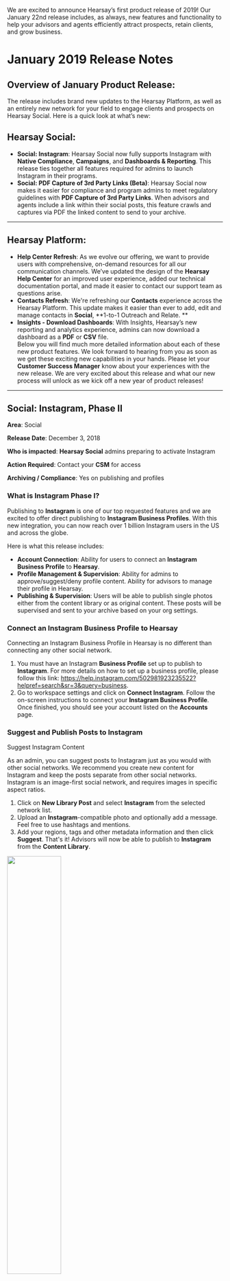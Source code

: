 We are excited to announce Hearsay’s first product release of 2019! Our January 22nd release includes, as always, new features and functionality to help your advisors and agents efficiently attract prospects, retain clients, and grow business. 

# January 2019 Release Notes

## Overview of January Product Release:
The release includes brand new updates to the Hearsay Platform, as well as an entirely new network for your field to engage clients and prospects on Hearsay Social. Here is a quick look at what’s new:

## Hearsay Social:
- **Social: Instagram**: Hearsay Social now fully supports Instagram with **Native Compliance**, **Campaigns**, and **Dashboards & Reporting**. This release ties together all features required for admins to launch Instagram in their programs.  
- **Social: PDF Capture of 3rd Party Links (Beta)**: Hearsay Social now makes it easier for compliance and program admins to meet regulatory guidelines with **PDF Capture of 3rd Party Links**.  When advisors and agents include a link within their social posts, this feature crawls and captures via PDF the linked content to send to your archive.

---

## Hearsay Platform:
- **Help Center Refresh**: As we evolve our offering, we want to provide users with comprehensive, on-demand resources for all our communication channels. We’ve updated the design of the **Hearsay Help Center** for an improved user experience, added our technical documentation portal, and made it easier to contact our support team as questions arise.  
- **Contacts Refresh**: We're refreshing our **Contacts** experience across the Hearsay Platform. This update makes it easier than ever to add, edit and manage contacts in **Social**, **1-to-1 Outreach and Relate. **
- **Insights - Download Dashboards**: With Insights, Hearsay’s new reporting and analytics experience, admins can now download a dashboard as a **PDF** or **CSV** file.    <br>
Below you will find much more detailed information about each of these new product features. We look forward to hearing from you as soon as we get these exciting new capabilities in your hands. Please let your **Customer Success Manager** know about your experiences with the new release. We are very excited about this release and what our new process will unlock as we kick off a new year of product releases!  

---

## Social: Instagram, Phase II

**Area**: Social

**Release Date**: December 3, 2018

**Who is impacted**: **Hearsay Social** admins preparing to activate Instagram

**Action Required**: Contact your **CSM** for access

**Archiving / Compliance**: Yes on publishing and profiles

 
### What is Instagram Phase I?
Publishing to **Instagram** is one of our top requested features and we are excited to offer direct publishing to **Instagram Business Profiles**. With this new integration, you can now reach over 1 billion Instagram users in the US and across the globe.

Here is what this release includes:

- **Account Connection**: Ability for users to connect an **Instagram Business Profile** to **Hearsay**.  
- **Profile Management & Supervision**: Ability for admins to approve/suggest/deny profile content. Ability for advisors to manage their profile in Hearsay.  
- **Publishing & Supervision**: Users will be able to publish single photos either from the content library or as original content. These posts will be supervised and sent to your archive based on your org settings.

### Connect an Instagram Business Profile to Hearsay
Connecting an Instagram Business Profile in Hearsay is no different than connecting any other social network.

1. You must have an Instagram **Business Profile** set up to publish to **Instagram**. For more details on how to set up a business profile, please follow this link: https://help.instagram.com/502981923235522?helpref=search&sr=3&query=business.  
2. Go to workspace settings and click on **Connect Instagram**. Follow the on-screen instructions to connect your **Instagram Business Profile**. Once finished, you should see your account listed on the **Accounts** page.

### Suggest and Publish Posts to Instagram
Suggest Instagram Content

As an admin, you can suggest posts to Instagram just as you would with other social networks. We recommend you create new content for Instagram and keep the posts separate from other social networks. Instagram is an image-first social network, and requires images in specific aspect ratios.

1. Click on **New Library Post** and select **Instagram** from the selected network list. 
2. Upload an **Instagram**-compatible photo and optionally add a message. Feel free to use hashtags and mentions.  
3. Add your regions, tags and other metadata information and then click **Suggest**. That's it! Advisors will now be able to publish to **Instagram** from the **Content Library**.

<img src="images/release-notes/01_2019/insta1.png" width=50% height=50% align="center">

        
#### Photo restrictions for Instagram

1. Only single photos can be published to Instagram.
2. Photos should be under 8MB size and between 150x150 and 1920x1080 pixels.  
3. Photo aspect ratio should be between 4:5 and 1.91:1 range. For best viewing quality, we recommend you choose between 3 options a) Square - 1:1 ratio b) Portrait - 4:5 ratio c) Landscape - 1.91:1.

#### Publish to Instagram
[block:image]
{
  "images": [
    {
      "image": [
        "https://files.readme.io/2ae5b82-insta2.png",
        "insta2.png",
        604,
        902,
        "#ececed"
      ]
    }
  ]
}
[/block]
**Advisors** can publish, schedule or request approval of a single photo post to Instagram. The same photo rules apply. 

**Supervision** - Approval request of a single photo post to Instagram 


[block:image]
{
  "images": [
    {
      "image": [
        "https://files.readme.io/5897c36-insta3.png",
        "insta3.png",
        759,
        868,
        "#eaeaea"
      ]
    }
  ]
}
[/block]
#### Publishing to Instagram from the Mobile App

We are excited to offer Instagram inside the **Hearsay Social Mobile App**. The app offers suggested content as well as the ability to post original content (for which it is uniquely suited). We recommend you promote the **Hearsay Social Mobile App** to your advisors once you are ready to launch Instagram in your program.

In the **Mobile App**, Advisors will be able to:

1. Publish, schedule or request approval of a single photo post to Instagram.  
2. Upload and crop images using preset sizes - Square, Portrait and Landscape for the best viewing quality.  
3. Search for Instagram posts in the library.

Please note that the cropping feature is only available in the **Mobile App**.
[block:image]
{
  "images": [
    {
      "image": [
        "https://files.readme.io/36cc73d-insta4.jpeg",
        "insta4.jpeg",
        665,
        1182,
        "#bab0a6"
      ]
    }
  ]
}
[/block]

[block:image]
{
  "images": [
    {
      "image": [
        "https://files.readme.io/618702f-insta6.jpeg",
        "insta6.jpeg",
        500,
        888,
        "#574f48"
      ]
    }
  ]
}
[/block]
### Supervision
Admins will be able to supervise requests for profile approvals and alerts on native profile changes. However due to limitations with the **Instagram API**, Hearsay will not be able auto upload profiles to **Instagram**.

**Note**: Due to the auto-upload limitation, we will be unable to monitor profile pictures.

### Setup profile fields for Instagram


[block:image]
{
  "images": [
    {
      "image": [
        "https://files.readme.io/2ff7a2e-instasuper1.png",
        "instasuper1.png",
        884,
        427,
        "#f9f9f9"
      ]
    }
  ]
}
[/block]
### Alerts On Native Profile Changes
[block:image]
{
  "images": [
    {
      "image": [
        "https://files.readme.io/51b8918-instasuper2.png",
        "instasuper2.png",
        760,
        741,
        "#f5f5f6"
      ]
    }
  ]
}
[/block]
### Profile Approval Request


[block:image]
{
  "images": [
    {
      "image": [
        "https://files.readme.io/4324882-instasuper3.png",
        "instasuper3.png",
        760,
        788,
        "#f4f5f6"
      ]
    }
  ]
}
[/block]
### How do you enable Instagram?
Our goal with this **Instagram Phase I** release is to enable you to test the feature, create documentation, and prepare your advisor rollout in Q1 2019. Contact your **Customer Success Manager** for access to **Instagram**.

### Upcoming releases
In January 2019, we will release additional supervision functionality as well as native feed activity.  

Have questions? Please contact your **Customer Success Manager** or [support](support@hearsaysocial.com).

Have additional questions or feedback? Please reach out to your **Customer Success Manager** directly.

---

## Social: Action List - Subscribe to Campaigns

**Area**: Social

**Release Date**: December 3, 2018

**Impacted Users**: Advisors and agents using Hearsay Social

**Action Required**: None

**Archiving/Compliance**: None

### Subscribe to Campaigns from the Action List
In addition to the **Campaign Email**, **Hearsay** will now promote new campaigns to your advisors through the **Action List**. This will help you increase your campaign subscription rates, and make it easy for your advisors to find and activate new campaigns.

#### How does it work?

- Once you create a campaign, Hearsay will display it on the **Action List** the day the campaign becomes public.  
- It will display an upcoming post and a **CTA** to “subscribe” to the campaign.  
- Once subscribed, the campaign will be removed from the user's **Action List**.

**Note**: The **Action List** is limited to 3 campaigns. More campaigns will be visible once existing campaigns are expired or the user subscribes.

#### How do you enable this feature?
This will be enabled for organizations that use Hearsay’s new Campaigns and the Action List. If you are not on new Campaigns or do not have the Action List, please contact your CSME.

#### What is included/excluded?
This feature is available on Desktop only. Support for the Mobile App is on our roadmap for 1H 2019.
 
### FAQs:
Q: Will this support both Relative and Dynamic Campaigns?

> A: Yes.

Q: Users have the option to choose a start date for Relative Campaigns in campaigns home page. But I don't see that in the Action List?

> A: The Action List is meant to be simple and remove any friction from subscribing. For Relative Campaigns, we will default the start date to the date of subscription.

Q: What is the order if a workspace has multiple campaigns?

> A: Campaigns will be sorted in reverse chronological order of their date of creation, which usually is the campaign release date.

 
### Screenshots
 
#### Campaign action card view - Desktop
[block:image]
{
  "images": [
    {
      "image": [
        "https://files.readme.io/2939a44-subscribe1.png",
        "subscribe1.png",
        1978,
        1216,
        "#f1f1f1"
      ]
    }
  ]
}
[/block]
#### Full Desktop view


[block:image]
{
  "images": [
    {
      "image": [
        "https://files.readme.io/d3a7e77-subscribe2.png",
        "subscribe2.png",
        1280,
        1423,
        "#f3edee"
      ]
    }
  ]
}
[/block]
---

## Social: 1-to-1 Outreach - Onboarding Improvements

**Area**: Social

**Release Date**: December 3, 2018

**Impacted Users**: Admins and **Advisors on 1-to-1 Outreach** (desktop)

**Action Required**: Admin review of **Hearsay** email templates

**Archiving/Compliance**: None

 

### What is 1-to-1 Outreach Onboarding?
**1-to-1 Outreach Onboarding** educates users about the benefits of relationship-oriented client outreach. Onboarding includes three steps that guide users through the setup process and allows them to learn about and test the main features of **1-to-1 Outreach**.

1. Email Setup and Verification
2. Email Signature Setup 
3. Sending First Email(s)

### Step 1: Email Setup and Verification

Users new to **1-to-1 Outreach** will see a landing page that describes and demos in a 2-minute video how to use **1-to-1 Outreach**.


[block:image]
{
  "images": [
    {
      "image": [
        "https://files.readme.io/ced1cbd-1-1onboarding1.jpeg",
        "1-1onboarding1.jpeg",
        1042,
        579,
        "#e7ecf0"
      ]
    }
  ]
}
[/block]
To help users setup their account, Hearsay will pre-fill users’ reply-to email address and email display name according to their Hearsay information. Users can make modifications to this information, or simply click **Start Now** to proceed.

Users will be sent a verification email to verify that they have access to the email inbox they have elected to ensure that they receive email replies.


[block:image]
{
  "images": [
    {
      "image": [
        "https://files.readme.io/56805fa-1-1onboarding2.png",
        "1-1onboarding2.png",
        695,
        373,
        "#f9fafb"
      ]
    }
  ]
}
[/block]
*To proceed to the next step, users must click the verification link in the email that they receive.*

Users can also resend the verification email, or go back and change their reply-to email address or display name.

### Step 2: Email Signature Setup

Once users have verified their reply-to email address, they will be directed to Step 2 to add an email signature.
[block:image]
{
  "images": [
    {
      "image": [
        "https://files.readme.io/0ef0e2d-1-1onboarding3.jpeg",
        "1-1onboarding3.jpeg",
        1571,
        822,
        "#f9fafa"
      ]
    }
  ]
}
[/block]
This text box accepts simple rich text formatting as shown. Email signatures append to the bottom of all **Hearsay** outbound emails.

While **Hearsay** provides a sample signature, we encourage that you train users on your organization’s email signature policy or recommend that they copy and paste their existing signature from **Outlook** or **Lotus Notes**.

Users can skip this step for now. They can complete or modify their signature via the **Workspace Settings > Email Settings** page at any time.

### Step 3: Sending First Email(s)

Users are prompted to add up to 10 contacts to send their first email. These contacts will be saved in **Hearsay** for future use.

To encourage users to enter contacts, we allow them to select from email templates across three topic areas that have tested well with our advisor base - *Ask for Referral*, *Great Meeting You*, and *Client Appreciation*.


[block:image]
{
  "images": [
    {
      "image": [
        "https://files.readme.io/ba42649-1-1onboarding4.png",
        "1-1onboarding4.png",
        1210,
        572,
        "#f7f7f7"
      ]
    }
  ]
}
[/block]
Users cannot modify these templates. These are **Hearsay’s** default email templates and the messaging can be updated by your organization (see enablement section below).

If users wish to skip adding contacts, they can select **Skip** and we will send users an email to show them what it looks like.

  * Users who **Send Email** or **Skip** will see a congratulations pop-up and land in the **1-to-1 Outreach** home page to do further exploration.


[block:image]
{
  "images": [
    {
      "image": [
        "https://files.readme.io/dd127a0-1-1onboarding5.jpeg",
        "1-1onboarding5.jpeg",
        528,
        451,
        "#dbdcde"
      ]
    }
  ]
}
[/block]
### Permalink

We are launching a permalink for **1-to-1 Outreach** to assist you in promoting this feature. This link allows you to link advisors directly to **1-to-1 Outreach** in **Hearsay**.

http://my.hearsaysocial.com/1to1Outreach (*case sensitive*)

This link also intelligently redirects users in **1-to-1 Outreach** - i.e., users who have not completed onboarding will be redirected into the appropriate onboarding step; users who have sent an email will go directly to the **1-to-1 Outreach** home page.

For this link to work, users must be logged into **Hearsay** already and must be viewing the desktop site. If viewing the mobile site, users will be redirected to the **Hearsay Social** mobile site.

#### How do you enable this feature?
This feature is automatically enabled for organizations with **1-to-1 Outreach**. The emails included in the onboarding experience can be configured by taking the following steps:

- Review the 3 **Hearsay** default email templates - if you do not wish to make changes, you are done. 
- If you wish to update the email subject or body of the 3 templates, please create the corresponding email template in your **Admin Library** and mark them as modification prohibited - this is a must! Users cannot modify these templates during onboarding . 
- Send your **CSME** which email template is replacing which of the default templates and the **CSME** will update what users see in the onboarding flow.

#### What is included/excluded?
This release updates the desktop experience only. Users on the **Hearsay Social** mobile app will experience an app-specific onboarding experience for **1-to-1 Outreach**. Users can access this experience via a mobile browser if they specifically request the desktop site.

CRM-integrated customers should have a conversation with their **CSME** to discuss how to integrate this onboarding experience.

### FAQ:
Question: What happens if users begin but subsequently drop out of onboarding?

- If users have not verified their **1-to-1 Outreach** email, they will be redirected to the email verification screen where they are prompted to check their inbox or resend the verification email. 
- If users have verified but have not submitted an email signature (even if they skipped this step before), they will be redirected to the 2nd step. 
- If a user has verified and has submitted a signature but has not sent their first email via **1-to-1 Outreach**, he/she will be redirected to the 3rd step.

Users who have already sent an email via **1-to-1 Outreach** or have completed onboarding previously will not see this flow, and will see the **1-to-1 Outreach** home page directly.

Have questions? Please contact your **Customer Success Manager** or [support](support@hearsaysocial.com).

## Social: 1-to-1 Outreach - Relative Email Campaigns

**Area**: Social

**Release Date**: December 3, 2018

**Impacted Users**: Admins and Advisors using **1-to-1 Outreach**

**Action Required**: None

 
### What are Relative Email Campaigns?
**Hearsay** is introducing a new type of email campaign called **Relative Email Campaigns**. These campaigns are intended to be a finite series of non-time-sensitive emails that are sent to each recipient relative to the date the recipient is subscribed. For example, an admin can create a “Life Insurance 101 for Young Families” relative campaign and schedule 10 emails to go out on Day 1, Day 15, Day 29, etc. Advisors can subscribe their younger married prospects and clients to share information and stories on a bi-monthly basis to help educate them on the benefits of life insurance.

With the addition of **Relative Email Campaigns** to **Hearsay’s** existing **Dynamic Email Campaigns**, admins can make it easy for advisors to automatically nurture clients and prospects through modern email marketing.

### Campaign Creation and Management

Admins can manage both types of email campaigns (relative and dynamic) in the same place:


[block:image]
{
  "images": [
    {
      "image": [
        "https://files.readme.io/ea63764-campaign1.png",
        "campaign1.png",
        1199,
        406,
        "#e9e9ea"
      ]
    }
  ]
}
[/block]
When creating a new email campaign, admins can choose which type of campaign to run and enter campaign details that advisors will see when viewing campaigns.


[block:image]
{
  "images": [
    {
      "image": [
        "https://files.readme.io/af6b499-campaign2.png",
        "campaign2.png",
        449,
        275,
        "#e8e8e8"
      ]
    }
  ]
}
[/block]

[block:image]
{
  "images": [
    {
      "image": [
        "https://files.readme.io/128dd63-campaign3.png",
        "campaign3.png",
        651,
        521,
        "#e2e2e3"
      ]
    }
  ]
}
[/block]
Once the email campaign is created, it launches into draft mode, whereupon admins can begin composing emails.


[block:image]
{
  "images": [
    {
      "image": [
        "https://files.readme.io/678893e-campaign6.png",
        "campaign6.png",
        1176,
        600,
        "#efe0e2"
      ]
    }
  ]
}
[/block]
Emails can be scheduled to go out immediately upon subscription, or at a future relative date and time. The time zone will be calculated locally to the advisor's workspace.


[block:image]
{
  "images": [
    {
      "image": [
        "https://files.readme.io/f3475b4-campaign.png",
        "campaign.png",
        1199,
        612,
        "#d9dcdb"
      ]
    }
  ]
}
[/block]
Admins can activate the campaign when ready. All draft emails must be removed, and scheduled emails will go live.


[block:image]
{
  "images": [
    {
      "image": [
        "https://files.readme.io/1ca1dc0-campaing9.png",
        "campaing9.png",
        643,
        200,
        "#c1c3c5"
      ]
    }
  ]
}
[/block]
After a campaign goes live, if something changes unexpectedly or there is an error discovered, admins can modify the content (but not the timing) of a live campaign email. This modification applies only to campaign subscribers who have not yet received that email.
[block:image]
{
  "images": [
    {
      "image": [
        "https://files.readme.io/e26d5dc-campaign8_1.png",
        "campaign8 (1).png",
        1219,
        547,
        "#f1efed"
      ]
    }
  ]
}
[/block]
Admins can expire the entire campaign, which removes the campaign from user purview and thus from new subscriptions. Emails will finish sending for the remaining recipients. Once a campaign is expired, no further actions on the campaign can be taken.


[block:image]
{
  "images": [
    {
      "image": [
        "https://files.readme.io/dc13ed7-campaign7.png",
        "campaign7.png",
        630,
        197,
        "#d9d6d5"
      ]
    }
  ]
}
[/block]
### Campaign Subscription
Advisors can see live campaigns in their available campaign list on the desktop dashboard.


[block:image]
{
  "images": [
    {
      "image": [
        "https://files.readme.io/0890401-campaign5.png",
        "campaign5.png",
        941,
        535,
        "#edeeef"
      ]
    }
  ]
}
[/block]
Advisors can see what emails are scheduled to go out when, relative to subscription date.


[block:image]
{
  "images": [
    {
      "image": [
        "https://files.readme.io/08c7ec4-campaign6.png",
        "campaign6.png",
        1176,
        600,
        "#efe0e2"
      ]
    }
  ]
}
[/block]
Advisors will be able to subscribe their contacts with email addresses to active campaigns.


[block:image]
{
  "images": [
    {
      "image": [
        "https://files.readme.io/4e01e96-campaign4.png",
        "campaign4.png",
        941,
        556,
        "#e6e8ea"
      ]
    }
  ]
}
[/block]
### How to enable?
**Relative Email Campaigns** is on by default. You can begin creating relative email campaigns right away or begin by taking a look at the campaign starter pack that Hearsay is offering.

### What is included/excluded?
This applies to the desktop experience only.

Have questions? Please contact your **Customer Success Manager** or [support](support@hearsaysocial.com).

---

## Social: 1-to-1 Outreach - Email Campaign Starter Pack

**Area**: Social

**Release Date**: December 3, 2018

**Impacted Users**: Advisors and Agents using **1-to-1 Outreach**

**Action Required**: Admin review of content

**Archiving/Compliance**: Same archiving for all **1-to-1 Outreach** emails

### What is the Email Campaigns Starter Pack?
Coinciding with the launch of **Relative Email Campaigns** and capitalizing on the end of year season, **Hearsay** is launching a starter pack of email campaign content to get you as an admin started on **1-to-1 Outreach** campaigns more quickly.

The starter pack includes:

- Holidays (Dynamic Campaign type)
  - January 1, 2019 - New Years Day
  - January 21, 2019 - Martin Luther King, Jr. Day . 
  - February 2, 2019 - Groundhog Day . 
  - February 18, 2019 - President's Day . 
  - May 27, 2019 - Memorial Day . 
  - June 21, 2019 - First Day of Summer . 
  - July 4, 2019 - Fourth of July . 
  - September 2, 2019 - Labor Day . 
  - October 31, 2019 - Halloween . 
  - November 11, 2019 - Veteran's Day . 
  - November 22, 2018 - Thanksgiving . 
  - December 25, 2018 - Holidays

- Personal Finance Dates (Dynamic Campaign type): Monthly email reminders for critical personal finance deadlines such as tax filing, FAFSA, open enrollment, charitable contributions, RMDs. 
- Life Insurance 101 (Relative Campaign type): A 4-part primer for learning about life insurance. 
 
- Millennial Personal Finance (Relative Campaign type): A 5-part series that touches on millennial finance topics such as student debt, savings, 401ks, and additional income sources. 
- Near Retirement (Relative Campaign type): A 4-part series to help clients get ready for retirement.

We recommend reviewing the content with the necessary internal teams; personalizing the language, links, and/or images if you have resources; and making them available as soon as possible to your advisors. Traditionally, the holidays and end of year season are some of the most high engagement times for advisors and agents to reach out to their clients and prospects.
 
### How to enable?
We can load this content into your org as draft email campaigns that you can then modify before going live with the campaigns. In that way, the final content, as well as the timing of the emails, can be entirely up to you. We can also send over the email templates in a consumable format for you to run it through an internal review process.

### Escalation Path
Have questions? Please contact your **Customer Success Manager** or [support](support@hearsaysocial.com).

---

## Social: Deprecating Network Features

**Area**: Hearsay Social

**Impact Date Range**: December 2018 - 1H 2019

In order to focus our efforts on what is most beneficial to our customers, we regularly evaluate whether existing features continue to provide their intended value and align with the long-term vision for our products and platform.  

For items that no longer meet these requirements and/or rely on already deprecated APIs or APIs that will be imminently expiring, we formally deprecate these features.  This includes the following:

### Corporate to Local Ads

**Who is impacted**: Admins + Advisors

**Action Required**: None

As announced via email on November 1, 2018 as a part of our **Facebook Ads Update** and Statement of Direction email, **Corporate to Local Ads** will be deprecated from **Hearsay** on 11/30.

Facebook continues to invest heavily in their native advertising platform and supports capabilities similar to our **Corporate to Local Ads** feature. This continues to be a critical area of investment for Facebook and given the API changes and investments from Facebook, we believe that working directly with Facebook is the best path for our customers. **Hearsay** will continue to support **Advisor Ads** as well as compliance coverage for Facebook advertising.

For assistance with connecting directly with a Facebook team member focused on **Financial Services** or to learn more about **Advisor Ads**, please reach out to your **CSME**.

### Rogue Social Accounts

**Who is impacted**: Admins + Advisors

**Action Required**: None

Some organizations were leveraging a feature that allows admins to review pages on social media channels associated with their firm but were not connected to **Hearsay Social** for monitoring or supervision. This feature is known as **Rogue Social Accounts**.


[block:image]
{
  "images": [
    {
      "image": [
        "https://files.readme.io/9a72c55-deprecate1.png",
        "deprecate1.png",
        942,
        315,
        "#e0e5e9"
      ]
    }
  ]
}
[/block]
Facebook [deprecated](https://developers.facebook.com/docs/graph-api/changelog/breaking-changes) the API that allowed **Hearsay** to search profiles and pages in April of 2018. **Hearsay** removed Facebook as a network to filter **Rogue social accounts** in October of 2018.

LinkedIn is deprecating the API that allows **Hearsay** to search profiles in December 2018. **Hearsay** will be removing the ability to filter for LinkedIn rogue accounts on 12/10/2018.

*Historical information will be available via the admin view and reports for 90 days until this feature is fully deprecated in Q1 2019.*

Please reach out to [support](support@hearsaysystems.com) with any additional questions.

---

## Contact Search (Network Support)

**Who is impacted**: Advisors

**Action Required**: None

The contacts page in **Hearsay Social** allows advisors to search for connections that already exist as contacts in **Hearsay** (via **Search** your **Contacts**) and browse the social networks enabled for their organization for potential new contacts.

Facebook deprecated the API that allowed **Hearsay** to search profiles and pages in April of 2018. Hearsay removed Facebook as a network to browse for new contacts in October of 2018.

LinkedIn is deprecating the API that allows **Hearsay** to search profiles in December 2018. **Hearsay** will be removing the ability to browse for contacts on LinkedIn within **Hearsay** on 12/10/2018. Additionally, **Hearsay** will be modifying the contact creation process for LinkedIn. In the past, **Hearsay** was able to pull the full list of a profile’s contacts at the time of asset connection. At this point, we would create a contact record for each connection. Going forward, we will only create contact records when a profile receives and/or confirms a connection request or when a particular contact engages with (likes/comments) a LinkedIn user’s posts.

**Hearsay** will be deprecating the browse section of the **Contacts** page on 1/3/2019. We will continue to support the ability to search for existing contacts within this section of the Advisor view and improvements to contact management will be released in 2018.


[block:image]
{
  "images": [
    {
      "image": [
        "https://files.readme.io/53febda-deprecate3.png",
        "deprecate3.png",
        675,
        182,
        "#f3cccd"
      ]
    }
  ]
}
[/block]
Please reach out to [support](support@hearsaysystems.com) with any additional questions.

---

## Activity > Feeds

**Who is impacted**: Advisors

**Action Required**: **Update Social Media Policy** and communicate to field as needed

The **Feeds** page displays a live feed of advisor connections’ activity on their social media networks. Based on organization settings, advisors had the ability to review your connection activity and engage with those activities either immediately or with supervision approval.

Facebook deprecated the API that allowed **Hearsay** to display feeds in early 2016 and **Hearsay** deprecated support for this network in **Activity > Feeds** at this time.

As previously announced, LinkedIn will be deprecating the API that allows **Hearsay** to return a user’s feed no later than 12/31/2018. Hearsay will be removing support for LinkedIn information in **Activity > Feeds** at this time. *In Q1 2019, Hearsay will be removing Activity > Feeds from the advisor view.*


[block:image]
{
  "images": [
    {
      "image": [
        "https://files.readme.io/4a80b9f-deprecate4.png",
        "deprecate4.png",
        952,
        458,
        "#f4f7fa"
      ]
    }
  ]
}
[/block]
Hearsay is currently integrating with LinkedIn APIs that allow organizations to archive and alert on outbound likes and comments’ on a 3rd party (account not connected to Hearsay) post. Organizations who are currently leveraging the pre-review functionality in Feeds can work with their CSM to configure their compliance settings so they can continue to monitor outbound actions on LinkedIn in December 2018.

## Relate: Outbound MMS

**Area**: Hearsay Relate

**Release Date**: 12/03/2018

**Who is impacted**: Users of the **Hearsay Relate** web application

**Action Required**: None

**Archiving / Compliance**: None

**Hearsay Relate (Hearsay Messages)** users with a new business number (not landline) from **Hearsay** will now be able to send MMS messages through **Hearsay Relate** via the web application. MMS messages allow users to send photos and attach a variety of files such as PDFs.

Users are able to send MMS messages by clicking on the photo icon or the attachment icon.



[block:image]
{
  "images": [
    {
      "image": [
        "https://files.readme.io/b63e76a-relate1.png",
        "relate1.png",
        512,
        139,
        "#f8f9f9"
      ]
    }
  ]
}
[/block]
 Once selected, the user will be prompted to upload the photo or attachment to Hearsay Relate.
[block:image]
{
  "images": [
    {
      "image": [
        "https://files.readme.io/fa73e90-relate2.png",
        "relate2.png",
        679,
        187,
        "#fbfbfb"
      ]
    }
  ]
}
[/block]
Users also have the ability to drag and drop an image or file directly from their computer into the message composer.
[block:image]
{
  "images": [
    {
      "image": [
        "https://files.readme.io/e6576b9-relate3.png",
        "relate3.png",
        662,
        300,
        "#bfd4eb"
      ]
    }
  ]
}
[/block]
Users are allowed to attach multiple file formats to text messages including PDF, JPG, PNG and GIF. The maximum file size is up to 2 megabytes (MB).

If a user tries to attach an unsupported file type like a document from Excel or a CSV file, an error message will advise the user to try to attach the file in a different format.


[block:image]
{
  "images": [
    {
      "image": [
        "https://files.readme.io/9bb1b48-relate4.png",
        "relate4.png",
        647,
        179,
        "#f7f2f3"
      ]
    }
  ]
}
[/block]
When a client is sent an image from the web app, advisors will be able to view the message in their mobile app, as shown below:


[block:image]
{
  "images": [
    {
      "image": [
        "https://files.readme.io/b6ad01e-relate5.png",
        "relate5.png",
        458,
        750,
        "#eeeff0"
      ]
    }
  ]
}
[/block]
From a client perspective, the same message thread would be reflected as it is below:


[block:image]
{
  "images": [
    {
      "image": [
        "https://files.readme.io/987f23b-relate6.png",
        "relate6.png",
        420,
        322,
        "#f7f7f7"
      ]
    }
  ]
}
[/block]
For this initial release, Hearsay will only enable this feature for users of web application. We are planning to add this functionality to the mobile app in 2019 as well as exploring other value-added capabilities (such as scheduling an MMS message).

If you are interested in exploring any of these product features or if you have any questions, please reach out to your Customer Success Manager or [support](support@hearsaysystems.com) .

